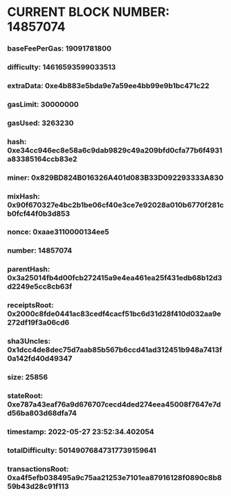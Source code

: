 # CURRENT BLOCK NUMBER: 14857074

### baseFeePerGas: 19091781800
### difficulty: 14616593599033513
### extraData: 0xe4b883e5bda9e7a59ee4bb99e9b1bc471c22
### gasLimit: 30000000
### gasUsed: 3263230
### hash: 0xe34cc946ec8e58a6c9dab9829c49a209bfd0cfa77b6f4931a83385164ccb83e2
### miner: 0x829BD824B016326A401d083B33D092293333A830
### mixHash: 0x90f670327e4bc2b1be06cf40e3ce7e92028a010b6770f281cb0fcf44f0b3d853
### nonce: 0xaae3110000134ee5
### number: 14857074
### parentHash: 0x3a25014fb4d00fcb272415a9e4ea461ea25f431edb68b12d3d2249e5cc8cb63f
### receiptsRoot: 0x2000c8fde0441ac83cedf4cacf51bc6d31d28f410d032aa9e272df19f3a06cd6
### sha3Uncles: 0x1dcc4de8dec75d7aab85b567b6ccd41ad312451b948a7413f0a142fd40d49347
### size: 25856
### stateRoot: 0xe787a43eaf76a9d676707cecd4ded274eea45008f7647e7dd56ba803d68dfa74
### timestamp: 2022-05-27 23:52:34.402054
### totalDifficulty: 50149076847317739159641
### transactionsRoot: 0xa4f5efb038495a9c75aa21253e7101ea87916128f0890c8b859b43d28c91f113
